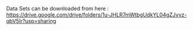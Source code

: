Data Sets can be downloaded from here : https://drive.google.com/drive/folders/1u-JHLR7mWtbgUdkYL04gZJvvz-qbV5Ir?usp=sharing